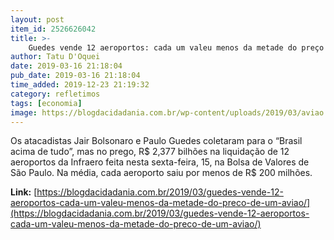 ```yaml
---
layout: post
item_id: 2526626042
title: >-
    Guedes vende 12 aeroportos: cada um valeu menos da metade do preço de um avião
author: Tatu D'Oquei
date: 2019-03-16 21:18:04
pub_date: 2019-03-16 21:18:04
time_added: 2019-12-23 21:19:32
category: refletimos
tags: [economia]
image: https://blogdacidadania.com.br/wp-content/uploads/2019/03/aviao.png
---
```


Os atacadistas Jair Bolsonaro e Paulo Guedes coletaram para o “Brasil acima de tudo”, mas no prego, R$ 2,377 bilhões na liquidação de 12 aeroportos da Infraero feita nesta sexta-feira, 15, na Bolsa de Valores de São Paulo. Na média, cada aeroporto saiu por menos de R$ 200 milhões.

**Link:** [https://blogdacidadania.com.br/2019/03/guedes-vende-12-aeroportos-cada-um-valeu-menos-da-metade-do-preco-de-um-aviao/](https://blogdacidadania.com.br/2019/03/guedes-vende-12-aeroportos-cada-um-valeu-menos-da-metade-do-preco-de-um-aviao/)

